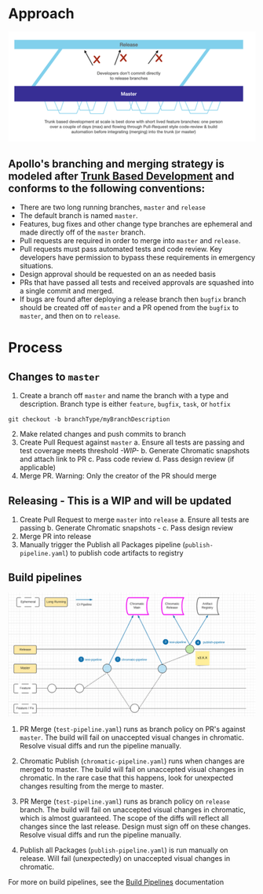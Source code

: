 # Approach

![Screen Shot 2021-11-19 at 9.12.34 AM.png](/.attachments/Screen%20Shot%202021-11-19%20at%209.12.34%20AM-79047388-8ae1-4843-8c4d-6cd6098204d9.png)

## Apollo's branching and merging strategy is modeled after [Trunk Based Development](https://trunkbaseddevelopment.com/) and conforms to the following conventions:
- There are two long running branches, `master` and `release`
- The default branch is named `master`.
- Features, bug fixes and other change type branches are ephemeral and made directly off of the `master` branch.
- Pull requests are required in order to merge into `master` and `release`.
- Pull requests must pass automated tests and code review. Key developers have permission to bypass these requirements in emergency situations.
- Design approval should be requested on an as needed basis
- PRs that have passed all tests and received approvals are squashed into a single commit and merged.
- If bugs are found after deploying a release branch then `bugfix` branch should be created off of `master` and a PR opened from the `bugfix` to `master`, and then on to `release`. 

# Process

## Changes to `master`

1. Create a branch off `master` and name the branch with a type and description. Branch type is either `feature`, `bugfix`, `task`, or `hotfix`
```
git checkout -b branchType/myBranchDescription
```
2. Make related changes and push commits to branch
3. Create Pull Request against `master`
a. Ensure all tests are passing and test coverage meets threshold _-WIP-_
b. Generate Chromatic snapshots and attach link to PR
c. Pass code review
d. Pass design review (if applicable)
4. Merge PR. Warning: Only the creator of the PR should merge

## Releasing - This is a WIP and will be updated 

1. Create Pull Request to merge `master` into `release`
a. Ensure all tests are passing 
b. Generate Chromatic snapshots - 
c. Pass design review 
2. Merge PR into release
3. Manually trigger the Publish all Packages pipeline (`publish-pipeline.yaml`) to publish code artifacts to registry


## Build pipelines

![Screen Shot 2021-11-18 at 3.32.42 PM.png](/.attachments/Screen%20Shot%202021-11-18%20at%203.32.42%20PM-ce5eecf7-925e-4a4d-9a72-b6f74826a0ad.png)

1. PR Merge (`test-pipeline.yaml`) runs as branch policy on PR's against `master`.  The build will fail on unaccepted visual changes in chromatic.  Resolve visual diffs and run the pipeline manually.

2. Chromatic Publish (`chromatic-pipeline.yaml`) runs when changes are merged to master. The build will fail on unaccepted visual changes in chromatic.  In the rare case that this happens, look for unexpected changes resulting from the merge to master.

3. PR Merge (`test-pipeline.yaml`) runs as branch policy on `release` branch.  The build will fail on unaccepted visual changes in chromatic, which is almost guaranteed.  The scope of the diffs will reflect all changes since the last release.  Design must sign off on these changes.  Resolve visual diffs and run the pipeline manually.

4. Publish all Packages (`publish-pipeline.yaml`) is run manually on release.  Will fail (unexpectedly) on unaccepted visual changes in chromatic.

For more on build pipelines, see the [Build Pipelines](/Development/Build-Pipelines) documentation